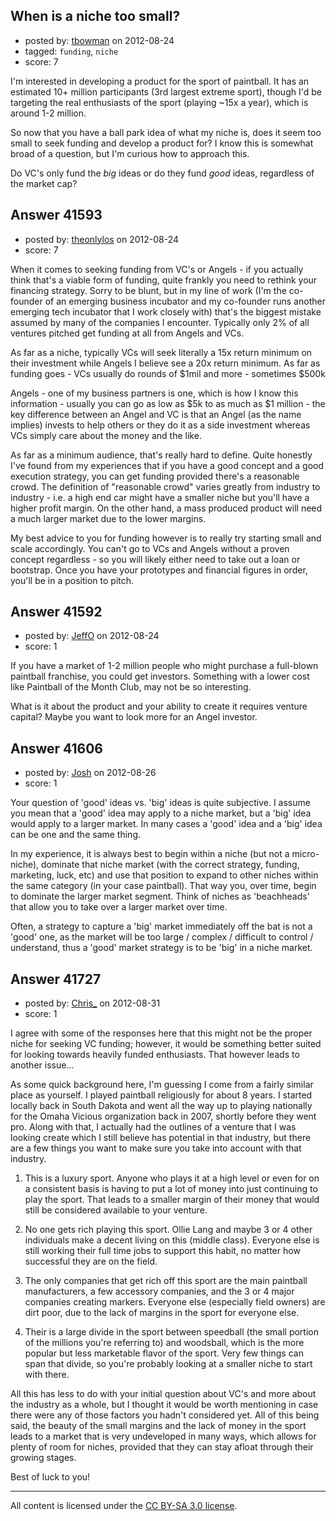 ## When is a niche too small?

- posted by: [tbowman](https://stackexchange.com/users/-1/18251-tbowman) on 2012-08-24
- tagged: `funding`, `niche`
- score: 7

I'm interested in developing a product for the sport of paintball. It has an estimated 10+ million participants (3rd largest extreme sport), though I'd be targeting the real enthusiasts of the sport (playing ~15x a year), which is around 1-2 million.

So now that you have a ball park idea of what my niche is, does it seem too small to seek funding and develop a product for? I know this is somewhat broad of a question, but I'm curious how to approach this.

Do VC's only fund the *big* ideas or do they fund *good* ideas, regardless of the market cap?


## Answer 41593

- posted by: [theonlylos](https://stackexchange.com/users/-1/11985-theonlylos) on 2012-08-24
- score: 7

When it comes to seeking funding from VC's or Angels - if you actually think that's a viable form of funding, quite frankly you need to rethink your financing strategy. Sorry to be blunt, but in my line of work (I'm the co-founder of an emerging business incubator and my co-founder runs another emerging tech incubator that I work closely with) that's the biggest mistake assumed by many of the companies I encounter. Typically only 2% of all ventures pitched get funding at all from Angels and VCs. 

As far as a niche, typically VCs will seek literally a 15x return minimum on their investment while Angels I believe see a 20x return minimum. As far as funding goes - VCs usually do rounds of $1mil and more - sometimes $500k

Angels - one of my business partners is one, which is how I know this information - usually you can go as low as $5k to as much as $1 million - the key difference between an Angel and VC is that an Angel (as the name implies) invests to help others or they do it as a side investment whereas VCs simply care about the money and the like.

As far as a minimum audience, that's really hard to define. Quite honestly I've found from my experiences that if you have a good concept and a good execution strategy, you can get funding provided there's a reasonable crowd. The definition of "reasonable crowd" varies greatly from industry to industry - i.e. a high end car might have a smaller niche but you'll have a higher profit margin. On the other hand, a mass produced product will need a much larger market due to the lower margins.

My best advice to you for funding however is to really try starting small and scale accordingly. You can't go to VCs and Angels without a proven concept regardless - so you will likely either need to take out a loan or bootstrap. Once you have your prototypes and financial figures in order, you'll be in a position to pitch.


## Answer 41592

- posted by: [JeffO](https://stackexchange.com/users/-1/1796-jeffo) on 2012-08-24
- score: 1

If you have a market of 1-2 million people who might purchase a full-blown paintball franchise, you could get investors. Something with a lower cost like Paintball of the Month Club, may not be so interesting.

What is it about the product and your ability to create it requires venture capital? Maybe you want to look more for an Angel investor.


## Answer 41606

- posted by: [Josh](https://stackexchange.com/users/-1/19404-josh) on 2012-08-26
- score: 1

Your question of 'good' ideas vs. 'big' ideas is quite subjective. I assume you mean that a 'good' idea may apply to a niche market, but a 'big' idea would apply to a larger market. In many cases a 'good' idea and a 'big' idea can be one and the same thing. 

In my experience, it is always best to begin within a niche (but not a micro-niche), dominate that niche market (with the correct strategy, funding, marketing, luck, etc) and use that position to expand to other niches within the same category (in your case paintball). That way you, over time, begin to dominate the larger market segment. Think of niches as 'beachheads' that allow you to take over a larger market over time.

Often, a strategy to capture a 'big' market immediately off the bat is not a 'good' one, as the market will be too large / complex / difficult to control / understand, thus a 'good' market strategy is to be 'big' in a niche market. 


## Answer 41727

- posted by: [Chris_](https://stackexchange.com/users/-1/16796-chris) on 2012-08-31
- score: 1

I agree with some of the responses here that this might not be the proper niche for seeking VC funding; however, it would be something better suited for looking towards heavily funded enthusiasts. That however leads to another issue...

As some quick background here, I'm guessing I come from a fairly similar place as yourself.  I played paintball religiously for about 8 years.  I started locally back in South Dakota and went all the way up to playing nationally for the Omaha Vicious organization back in 2007, shortly before they went pro.  Along with that, I actually had the outlines of a venture that I was looking create which I still believe has potential in that industry, but there are a few things you want to make sure you take into account with that industry.

1. This is a luxury sport.  Anyone who plays it at a high level or even for on a consistent basis is having to put a lot of money into just continuing to play the sport.  That leads to a smaller margin of their money that would still be considered available to your venture.

2. No one gets rich playing this sport.  Ollie Lang and maybe 3 or 4 other individuals make a decent living on this (middle class).  Everyone else is still working their full time jobs to support this habit, no matter how successful they are on the field.

3. The only companies that get rich off this sport are the main paintball manufacturers, a few accessory companies, and the 3 or 4 major companies creating markers.  Everyone else (especially field owners) are dirt poor, due to the lack of margins in the sport for everyone else.

4. Their is a large divide in the sport between speedball (the small portion of the millions you're referring to) and woodsball, which is the more popular but less marketable flavor of the sport.  Very few things can span that divide, so you're probably looking at a smaller niche to start with there.

All this has less to do with your initial question about VC's and more about the industry as a whole, but I thought it would be worth mentioning in case there were any of those factors you hadn't considered yet.  All of this being said, the beauty of the small margins and the lack of money in the sport leads to a market that is very undeveloped in many ways, which allows for plenty of room for niches, provided that they can stay afloat through their growing stages.

Best of luck to you!



---

All content is licensed under the [CC BY-SA 3.0 license](https://creativecommons.org/licenses/by-sa/3.0/).
